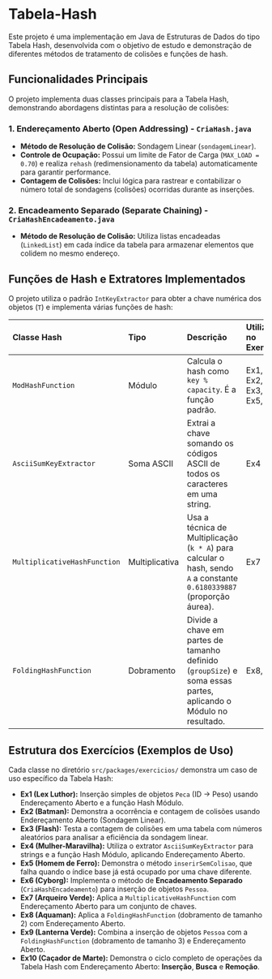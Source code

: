 # Tabela-Hash

Este projeto é uma implementação em Java de Estruturas de Dados do tipo Tabela Hash, desenvolvida com o objetivo de estudo e demonstração de diferentes métodos de tratamento de colisões e funções de hash.

## Funcionalidades Principais

O projeto implementa duas classes principais para a Tabela Hash, demonstrando abordagens distintas para a resolução de colisões:

### 1. Endereçamento Aberto (Open Addressing) - `CriaHash.java`

* **Método de Resolução de Colisão:** Sondagem Linear (`sondagemLinear`).
* **Controle de Ocupação:** Possui um limite de Fator de Carga (`MAX_LOAD = 0.70`) e realiza `rehash` (redimensionamento da tabela) automaticamente para garantir performance.
* **Contagem de Colisões:** Inclui lógica para rastrear e contabilizar o número total de sondagens (colisões) ocorridas durante as inserções.

### 2. Encadeamento Separado (Separate Chaining) - `CriaHashEncadeamento.java`

* **Método de Resolução de Colisão:** Utiliza listas encadeadas (`LinkedList`) em cada índice da tabela para armazenar elementos que colidem no mesmo endereço.

## Funções de Hash e Extratores Implementados

O projeto utiliza o padrão `IntKeyExtractor` para obter a chave numérica dos objetos (`T`) e implementa várias funções de hash:

| Classe Hash | Tipo | Descrição | Utilizado no Exemplo |
| :--- | :--- | :--- | :--- |
| `ModHashFunction` | Módulo | Calcula o hash como `key % capacity`. É a função padrão. | Ex1, Ex2, Ex3, Ex5, Ex6 |
| `AsciiSumKeyExtractor` | Soma ASCII | Extrai a chave somando os códigos ASCII de todos os caracteres em uma string. | Ex4 |
| `MultiplicativeHashFunction` | Multiplicativa | Usa a técnica de Multiplicação (`k * A`) para calcular o hash, sendo `A` a constante `0.6180339887` (proporção áurea). | Ex7 |
| `FoldingHashFunction` | Dobramento | Divide a chave em partes de tamanho definido (`groupSize`) e soma essas partes, aplicando o Módulo no resultado. | Ex8, Ex9 |

## Estrutura dos Exercícios (Exemplos de Uso)

Cada classe no diretório `src/packages/exercicios/` demonstra um caso de uso específico da Tabela Hash:

* **Ex1 (Lex Luthor):** Inserção simples de objetos `Peca` (ID -> Peso) usando Endereçamento Aberto e a função Hash Módulo.
* **Ex2 (Batman):** Demonstra a ocorrência e contagem de colisões usando Endereçamento Aberto (Sondagem Linear).
* **Ex3 (Flash):** Testa a contagem de colisões em uma tabela com números aleatórios para analisar a eficiência da sondagem linear.
* **Ex4 (Mulher-Maravilha):** Utiliza o extrator `AsciiSumKeyExtractor` para strings e a função Hash Módulo, aplicando Endereçamento Aberto.
* **Ex5 (Homem de Ferro):** Demonstra o método `inserirSemColisao`, que falha quando o índice base já está ocupado por uma chave diferente.
* **Ex6 (Cyborg):** Implementa o método de **Encadeamento Separado** (`CriaHashEncadeamento`) para inserção de objetos `Pessoa`.
* **Ex7 (Arqueiro Verde):** Aplica a `MultiplicativeHashFunction` com Endereçamento Aberto para um conjunto de chaves.
* **Ex8 (Aquaman):** Aplica a `FoldingHashFunction` (dobramento de tamanho 2) com Endereçamento Aberto.
* **Ex9 (Lanterna Verde):** Combina a inserção de objetos `Pessoa` com a `FoldingHashFunction` (dobramento de tamanho 3) e Endereçamento Aberto.
* **Ex10 (Caçador de Marte):** Demonstra o ciclo completo de operações da Tabela Hash com Endereçamento Aberto: **Inserção**, **Busca** e **Remoção**.
